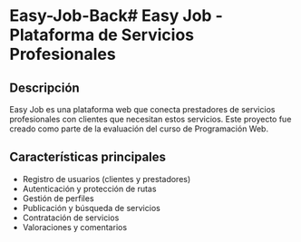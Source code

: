 # Easy-Job-Back# Easy Job - Plataforma de Servicios Profesionales

## Descripción

Easy Job es una plataforma web que conecta prestadores de servicios profesionales con clientes que necesitan estos servicios. Este proyecto fue creado como parte de la evaluación del curso de Programación Web.

## Características principales

- Registro de usuarios (clientes y prestadores)
- Autenticación y protección de rutas
- Gestión de perfiles
- Publicación y búsqueda de servicios
- Contratación de servicios
- Valoraciones y comentarios
